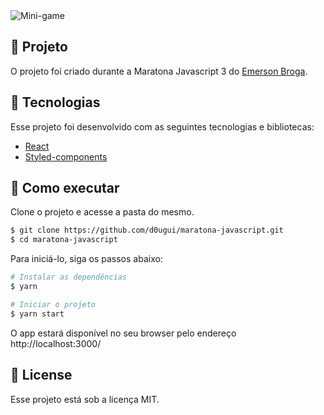 <img align="center" src="src/assets/tela.png" alt="Mini-game">

## 📖 Projeto

O projeto foi criado durante a Maratona Javascript 3 do [Emerson Broga](https://www.youtube.com/channel/UC29n3f6JhwqtD-kCJi_BwoA).

## 🧪 Tecnologias

Esse projeto foi desenvolvido com as seguintes tecnologias e bibliotecas:

- [React](https://reactjs.org)
- [Styled-components](https://styled-components.com/)

## 🚀 Como executar

Clone o projeto e acesse a pasta do mesmo.

```bash
$ git clone https://github.com/d0ugui/maratona-javascript.git
$ cd maratona-javascript
```

Para iniciá-lo, siga os passos abaixo:

```bash
# Instalar as dependências
$ yarn

# Iniciar o projeto
$ yarn start
```

O app estará disponível no seu browser pelo endereço http://localhost:3000/

## 📝 License

Esse projeto está sob a licença MIT.
